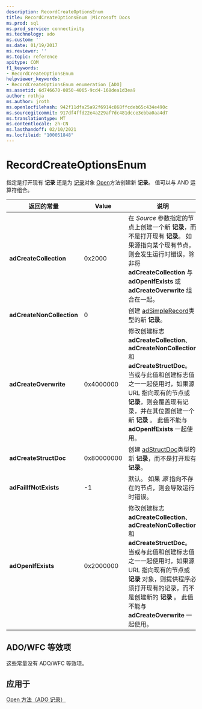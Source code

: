 ```yaml
---
description: RecordCreateOptionsEnum
title: RecordCreateOptionsEnum |Microsoft Docs
ms.prod: sql
ms.prod_service: connectivity
ms.technology: ado
ms.custom: ''
ms.date: 01/19/2017
ms.reviewer: ''
ms.topic: reference
apitype: COM
f1_keywords:
- RecordCreateOptionsEnum
helpviewer_keywords:
- RecordCreateOptionsEnum enumeration [ADO]
ms.assetid: 6d746670-0850-4065-9cd4-168dea1d3ea9
author: rothja
ms.author: jroth
ms.openlocfilehash: 942f11dfa25a92f6914c868ffcdeb65c434e490c
ms.sourcegitcommit: 917df4ffd22e4a229af7dc481dcce3ebba0aa4d7
ms.translationtype: MT
ms.contentlocale: zh-CN
ms.lasthandoff: 02/10/2021
ms.locfileid: "100051848"
---
```

# <a name="recordcreateoptionsenum"></a>RecordCreateOptionsEnum
指定是打开现有 **记录** 还是为 [记录](./record-object-ado.md)对象 [Open](./open-method-ado-record.md)方法创建新 **记录**。 值可以与 AND 运算符组合。  
  
|返回的常量|Value|说明|  
|--------------|-----------|-----------------|  
|**adCreateCollection**|0x2000|在 *Source* 参数指定的节点上创建一个新 **记录**，而不是打开现有 **记录**。 如果源指向某个现有节点，则会发生运行时错误，除非将 **adCreateCollection** 与 **adOpenIfExists** 或 **adCreateOverwrite** 组合在一起。|  
|**adCreateNonCollection**|0|创建 [adSimpleRecord](./recordtypeenum.md)类型的新 **记录**。|  
|**adCreateOverwrite**|0x4000000|修改创建标志 **adCreateCollection**、 **adCreateNonCollection** 和 **adCreateStructDoc**。 当或与此值和创建标志值之一一起使用时，如果源 URL 指向现有的节点或 **记录**，则会覆盖现有记录，并在其位置创建一个新 **记录** 。 此值不能与 **adOpenIfExists** 一起使用。|  
|**adCreateStructDoc**|0x80000000|创建 [adStructDoc](./recordtypeenum.md)类型的新 **记录**，而不是打开现有 **记录**。|  
|**adFailIfNotExists**|-1|默认。 如果 *源* 指向不存在的节点，则会导致运行时错误。|  
|**adOpenIfExists**|0x2000000|修改创建标志 **adCreateCollection**、 **adCreateNonCollection** 和 **adCreateStructDoc**。 当或与此值和创建标志值之一一起使用时，如果源 URL 指向现有的节点或 **记录** 对象，则提供程序必须打开现有的记录，而不是创建新的 **记录** 。 此值不能与 **adCreateOverwrite** 一起使用。|  
  
## <a name="adowfc-equivalent"></a>ADO/WFC 等效项  
 这些常量没有 ADO/WFC 等效项。  
  
## <a name="applies-to"></a>应用于  
 [Open 方法（ADO 记录）](./open-method-ado-record.md)